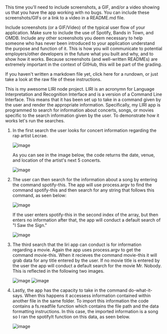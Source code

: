 This time you'll need to include screenshots, a GIF, and/or a video showing us that you have the app working with no bugs. You can include these screenshots/GIFs or a link to a video in a README.md file.


Include screenshots (or a GIF/Video) of the typical user flow of your application. Make sure to include the use of Spotify, Bands in Town, and OMDB.
Include any other screenshots you deem necessary to help someone who has never been introduced to your application understand the purpose and function of it. This is how you will communicate to potential employers/other developers in the future what you built and why, and to show how it works.
Because screenshots (and well-written READMEs) are extremely important in the context of GitHub, this will be part of the grading.


If you haven't written a markdown file yet, click here for a rundown, or just take a look at the raw file of these instructions.

This is my awesome LIRI node project. LIRI is an acronymn for Language Interpretation and Recognition Interface and is a version of a Command Line Interface. This means that it has been set up to take in a command given by the user and render the appropriate information. Specifically, my LIRI app is programmed to search for information about concerts, songs, or movies specific to the search information given by the user. To demonstrate how it works let's run the searches. 

1. In the first search the user looks for concert information regarding the rap artist Lecrae.

    ![image](https://user-images.githubusercontent.com/44686220/53839318-19893e80-3f4c-11e9-86be-68836f4804eb.png)

    As you can see in the image below, the code returns the date, venue, and location of the artist's next 5 concerts.

    ![image](https://user-images.githubusercontent.com/44686220/53840022-d8922980-3f4d-11e9-9514-d63ce6f8c6c6.png)

2. The user can then search for the information about a song by entering the command spotify-this. The app will use process.argv to find the command spotify-this and then search for any string that follows this command, as seen below:

    ![image](https://user-images.githubusercontent.com/44686220/53845748-282d2100-3f5f-11e9-8e24-f26bbd6d53f9.png)

    If the user enters spotify-this in the second index of the array, but then enters no information after that, the app will conduct a default search of "I Saw the Sign."

    ![image](https://user-images.githubusercontent.com/44686220/53846002-26b02880-3f60-11e9-88ba-ed9d0683511a.png)

3. The third search that the liri app can conduct is for information regarding a movie. Again the app uses process.argv to get the command  movie-this. When it recieves the command movie-this it will grab data for any title entered by the user. If no movie title is entered by the user the app will conduct a default search for the movie Mr. Nobody. This is reflected in the following two images.

    ![image](https://user-images.githubusercontent.com/44686220/53846448-cf12bc80-3f61-11e9-8265-607a603464e3.png)
    ![image](https://user-images.githubusercontent.com/44686220/53846489-f79ab680-3f61-11e9-9fee-306cac311f9e.png)

4. Lastly, the app has the capacity to take in the command do-what-it-says. When this happens it accessess information contained within another file in the same folder. To import this information the code contains a fs.readfile function which contains the file path and the data formatting instructions. In this case, the imported information is a song so I ran the spotifyIt function on this data, as seen below.

    ![image](https://user-images.githubusercontent.com/44686220/53846870-6af0f800-3f63-11e9-8987-ef211c823886.png)







